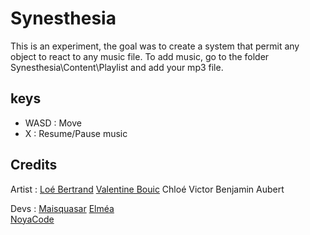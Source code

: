 # Synesthesia

This is an experiment, the goal was to create a system that permit any object to react to any music file.
To add music, go to the folder Synesthesia\Content\Playlist and add your mp3 file.

## keys
- WASD : Move
- X : Resume/Pause music

## Credits

Artist :
[Loé Bertrand](https://www.artstation.com/louisgjbertrand)
[Valentine Bouic](https://www.artstation.com/ryme_exe)
Chloé Victor
Benjamin Aubert

Devs :
[Maisquasar](https://github.com/Maisquasar) 
[Elméa](https://github.com/Elmea)  
[NoyaCode](https://github.com/NoyaCode)
